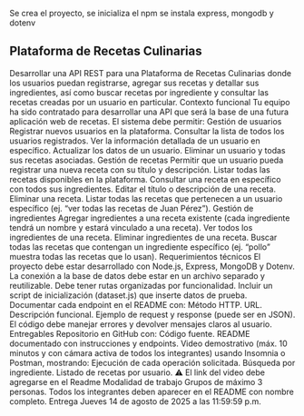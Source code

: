 Se crea el proyecto, se inicializa el npm
se instala express, mongodb y dotenv

## Plataforma de Recetas Culinarias
Desarrollar una API REST para una Plataforma de Recetas Culinarias donde los usuarios puedan registrarse, agregar sus recetas y detallar sus ingredientes, así como buscar recetas por ingrediente y consultar las recetas creadas por un usuario en particular.
Contexto funcional
Tu equipo ha sido contratado para desarrollar una API que será la base de una futura aplicación web de recetas. El sistema debe permitir:
Gestión de usuarios
Registrar nuevos usuarios en la plataforma.
Consultar la lista de todos los usuarios registrados.
Ver la información detallada de un usuario en específico.
Actualizar los datos de un usuario.
Eliminar un usuario y todas sus recetas asociadas.
Gestión de recetas
Permitir que un usuario pueda registrar una nueva receta con su título y descripción.
Listar todas las recetas disponibles en la plataforma.
Consultar una receta en específico con todos sus ingredientes.
Editar el título o descripción de una receta.
Eliminar una receta.
Listar todas las recetas que pertenecen a un usuario específico (ej. “ver todas las recetas de Juan Pérez”).
Gestión de ingredientes
Agregar ingredientes a una receta existente (cada ingrediente tendrá un nombre y estará vinculado a una receta).
Ver todos los ingredientes de una receta.
Eliminar ingredientes de una receta.
Buscar todas las recetas que contengan un ingrediente específico (ej. “pollo” muestra todas las recetas que lo usan).
Requerimientos técnicos
El proyecto debe estar desarrollado con Node.js, Express, MongoDB y Dotenv.
La conexión a la base de datos debe estar en un archivo separado y reutilizable.
Debe tener rutas organizadas por funcionalidad.
Incluir un script de inicialización (dataset.js) que inserte datos de prueba.
Documentar cada endpoint en el README con:
Método HTTP.
URL.
Descripción funcional.
Ejemplo de request y response (puede ser en JSON).
El código debe manejar errores y devolver mensajes claros al usuario.
Entregables
Repositorio en GitHub con:
Código fuente.
README documentado con instrucciones y endpoints.
Video demostrativo (máx. 10 minutos y con cámara activa de todos los integrantes) usando Insomnia o Postman, mostrando:
Ejecución de cada operación solicitada.
Búsqueda por ingrediente.
Listado de recetas por usuario.
⚠️ El link del video debe agregarse en el Readme
Modalidad de trabajo
Grupos de máximo 3 personas.
Todos los integrantes deben aparecer en el README con nombre completo.
Entrega
Jueves 14 de agosto de 2025 a las 11:59:59 p.m.
